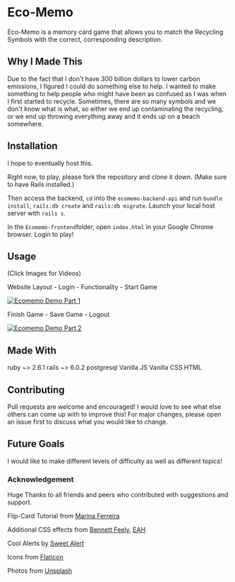 # Eco-Memo

Eco-Memo is a memory card game that allows you to match the Recycling Symbols with the correct, corresponding description. 

## Why I Made This
Due to the fact that I don't have 300 billion dollars to lower carbon emissions, I figured I could do something else to help. I wanted to make something to help people who might have been as confused as I was when I first started to recycle. Sometimes, there are so many symbols and we don't know what is what, so either we end up contaminating the recycling, or we end up throwing everything away and it ends up on a beach somewhere. 

## Installation

I hope to eventually host this. 

Right now, to play, please fork the repository and clone it down. (Make sure to have Rails installed.)

Then access the backend, ```cd``` into the ```ecomemo-backend-api``` and run ```bundle install```, ```rails:db create``` and ```rails:db migrate```. Launch your local host server with ```rails s```. 

In the ```Ecomemo-frontend```folder, open ```index.html``` in your Google Chrome browser. 
Login to play!

## Usage

(Click Images for Videos)

Website Layout - Login - Functionality - Start Game

[![Ecomemo Demo Part 1](http://img.youtube.com/vi/2FS6dpiWeZw/0.jpg)](http://www.youtube.com/watch?v=2FS6dpiWeZw "Ecomemo Demo Part 1") 

Finish Game - Save Game - Logout

[![Ecomemo Demo Part 2](http://img.youtube.com/vi/Ee7n20BxfXo/0.jpg)](http://www.youtube.com/watch?v=Ee7n20BxfXo "Ecomemo Demo Part 2")

## Made With
ruby ~> 2.6.1
rails ~> 6.0.2
postgresql
Vanilla JS
Vanilla CSS
HTML


## Contributing
Pull requests are welcome and encouraged! I would love to see what else others can come up with to improve this! 
For major changes, please open an issue first to discuss what you would like to change.

## Future Goals
I would like to make different levels of difficulty as well as different topics! 


### Acknowledgement
Huge Thanks to all friends and peers who contributed with suggestions and support.

Flip-Card Tutorial from [Marina Ferreira](https://www.freecodecamp.org/news/vanilla-javascript-tutorial-build-a-memory-game-in-30-minutes-e542c4447eae/)

Additional CSS effects from [Bennett Feely](https://codepen.io/bennettfeely/pen/CkHng), [EAH](https://codepen.io/harlleye/pen/jEJeb)

Cool  Alerts by [Sweet Alert](https://sweetalert2.github.io/#examples)

Icons from [Flaticon](https://www.flaticon.com/home)

Photos from [Unsplash](https://unsplash.com/)